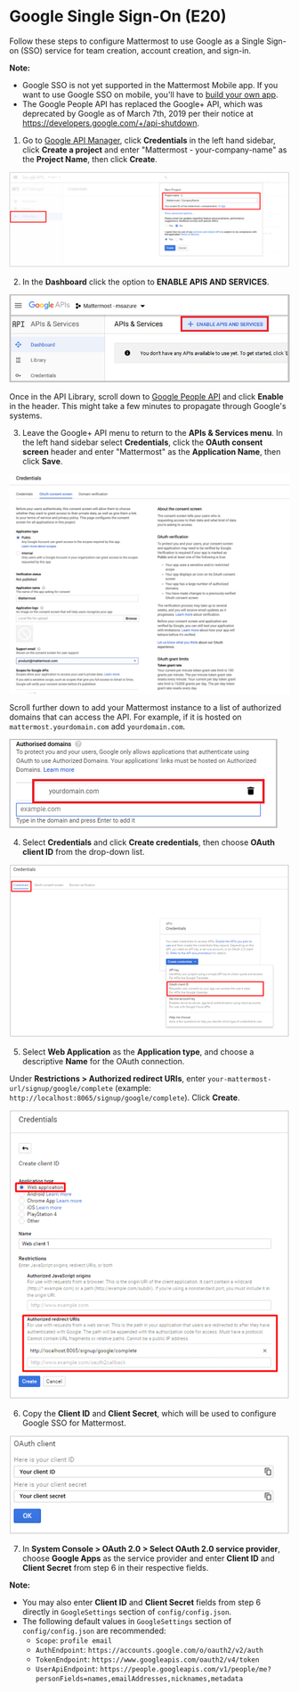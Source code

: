 # Google Single Sign-On (E20)

Follow these steps to configure Mattermost to use Google as a Single Sign-on (SSO) service for team creation, account creation, and sign-in.

**Note:** 
- Google SSO is not yet supported in the Mattermost Mobile app. If you want to use Google SSO on mobile, you'll have to [build your own app](https://developers.mattermost.com/contribute/mobile/build-your-own/).
- The Google People API has replaced the Google+ API, which was deprecated by Google as of March 7th, 2019 per their notice at https://developers.google.com/+/api-shutdown.

1. Go to [Google API Manager](https://console.developers.google.com), click **Credentials** in the left hand sidebar, click **Create a project** and enter "Mattermost - your-company-name" as the **Project Name**, then click **Create**.

![ ](../../source/images/google_1_credentials.png)

2. In the **Dashboard** click the option to **ENABLE APIS AND SERVICES**.

![ ](../../source/images/google_enable_api.png)

Once in the API Library, scroll down to [Google People API](https://console.developers.google.com/apis/api/plus/overview) and click **Enable** in the header. This might take a few minutes to propagate through Google's systems.

3. Leave the Google+ API menu to return to the **APIs & Services menu**. In the left hand sidebar select **Credentials**, click the **OAuth consent screen** header and enter "Mattermost" as the **Application Name**, then click **Save**.

![ ](../../source/images/google_3_oauth_consent_screen.png)

Scroll further down to add your Mattermost instance to a list of authorized domains that can access the API. For example, if it is hosted on `mattermost.yourdomain.com` add `yourdomain.com`.

![ ](../../source/images/google_authorised_domains.png)

4. Select **Credentials** and click **Create credentials**, then choose **OAuth client ID** from the drop-down list.

![ ](../../source/images/google_3_oauth_client_id.png)

5. Select **Web Application** as the **Application type**, and choose a descriptive **Name** for the OAuth connection.

Under **Restrictions > Authorized redirect URIs**, enter `your-mattermost-url/signup/google/complete` (example: `http://localhost:8065/signup/google/complete`). Click **Create**.

![ ](../../source/images/google_4_web_app.png)

6. Copy the **Client ID** and **Client Secret**, which will be used to configure Google SSO for Mattermost.

![ ](../../source/images/google_5_client_id_secret.PNG)

7. In **System Console > OAuth 2.0 > Select OAuth 2.0 service provider**, choose **Google Apps** as the service provider and enter **Client ID** and **Client Secret** from step 6 in their respective fields.

**Note:**
- You may also enter **Client ID** and **Client Secret** fields from step 6 directly in `GoogleSettings` section of `config/config.json`.
- The following default values in `GoogleSettings` section of `config/config.json` are recommended:
    - `Scope`: `profile email`
    - `AuthEndpoint`: `https://accounts.google.com/o/oauth2/v2/auth`
    - `TokenEndpoint`: `https://www.googleapis.com/oauth2/v4/token`
    - `UserApiEndpoint`: `https://people.googleapis.com/v1/people/me?personFields=names,emailAddresses,nicknames,metadata`
